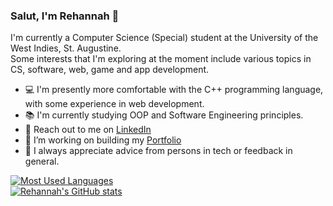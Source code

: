 ### Salut, I'm Rehannah 👋

I'm currently a Computer Science (Special) student at the University of the West Indies, St. Augustine. <br/>
Some interests that I'm exploring at the moment include various topics in CS, software, web, game and app development.

- 💻 I'm presently more comfortable with the C++ programming language, with some experience in web development.
- 📚 I'm currently studying OOP and Software Engineering principles.
- 📧 Reach out to me on [LinkedIn](https://www.linkedin.com/in/rehannahb/)
- 💬 I’m working on building my [Portfolio](Rehannah.github.io)
- 🤔 I always appreciate advice from persons in tech or feedback in general.

[![Most Used Languages](https://github-readme-stats.vercel.app/api/top-langs/?username=Rehannah&hide=Pascal&layout=compact&theme=github_dark)](https://github.com/Rehannah) <br/>
[![Rehannah's GitHub stats](https://github-readme-stats.vercel.app/api?username=rehannah&count_private=true&show_icons=true&hide=contribs,issues,stars&theme=github_dark)](https://github.com/Rehannah) <br/>
